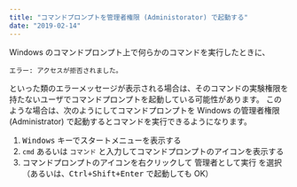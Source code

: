 ```yaml
---
title: "コマンドプロンプトを管理者権限 (Administorator) で起動する"
date: "2019-02-14"
---
```


Windows のコマンドプロンプト上で何らかのコマンドを実行したときに、

```
エラー: アクセスが拒否されました。
```

といった類のエラーメッセージが表示される場合は、そのコマンドの実験権限を持たないユーザでコマンドプロンプトを起動している可能性があります。
このような場合は、次のようにしてコマンドプロンプトを Windows の管理者権限 (Administrator) で起動するとコマンドを実行できるようになります。

1. <kbd>Windows</kbd> キーでスタートメニューを表示する
2. `cmd` あるいは `コマンド` と入力してコマンドプロンプトのアイコンを表示する
3. コマンドプロンプトのアイコンを右クリックして <samp>管理者として実行</samp> を選択（あるいは、<kbd><kbd>Ctrl</kbd>+<kbd>Shift</kbd>+<kbd>Enter</kbd></kbd> で起動しても OK）


